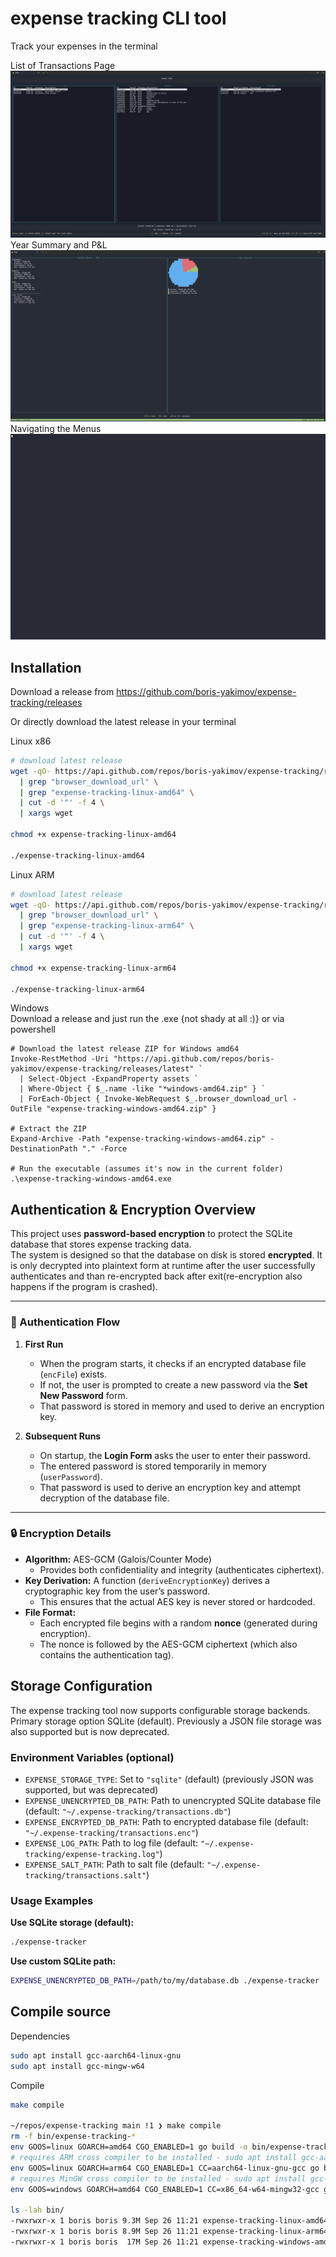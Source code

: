 # expense tracking CLI tool
Track your expenses in the terminal

List of Transactions Page
![ListOfTransactions](assets/visualize-transactions-page.png)
Year Summary and P&L
![Summary](assets/year-overview.png)
Navigating the Menus
![Recording](assets/tui-recording.gif)

## Installation 

Download a release from https://github.com/boris-yakimov/expense-tracking/releases  

Or directly download the latest release in your terminal  

Linux x86  
```sh
# download latest release
wget -qO- https://api.github.com/repos/boris-yakimov/expense-tracking/releases/latest \
  | grep "browser_download_url" \
  | grep "expense-tracking-linux-amd64" \
  | cut -d '"' -f 4 \
  | xargs wget

chmod +x expense-tracking-linux-amd64 

./expense-tracking-linux-amd64
```

Linux ARM  
```sh
# download latest release
wget -qO- https://api.github.com/repos/boris-yakimov/expense-tracking/releases/latest \
  | grep "browser_download_url" \
  | grep "expense-tracking-linux-arm64" \
  | cut -d '"' -f 4 \
  | xargs wget

chmod +x expense-tracking-linux-arm64 

./expense-tracking-linux-arm64
```

Windows  
Download a release and just run the .exe {not shady at all :)}
or via powershell  
```posh
# Download the latest release ZIP for Windows amd64
Invoke-RestMethod -Uri "https://api.github.com/repos/boris-yakimov/expense-tracking/releases/latest" `
  | Select-Object -ExpandProperty assets `
  | Where-Object { $_.name -like "*windows-amd64.zip" } `
  | ForEach-Object { Invoke-WebRequest $_.browser_download_url -OutFile "expense-tracking-windows-amd64.zip" }

# Extract the ZIP
Expand-Archive -Path "expense-tracking-windows-amd64.zip" -DestinationPath "." -Force

# Run the executable (assumes it's now in the current folder)
.\expense-tracking-windows-amd64.exe
```


## Authentication & Encryption Overview

This project uses **password-based encryption** to protect the SQLite database that stores expense tracking data.  
The system is designed so that the database on disk is stored **encrypted**. It is only decrypted into plaintext form at runtime after the user successfully authenticates and than re-encrypted back after exit(re-encryption also happens if the program is crashed).

---

### 🔑 Authentication Flow

1. **First Run**
   - When the program starts, it checks if an encrypted database file (`encFile`) exists.
   - If not, the user is prompted to create a new password via the **Set New Password** form.
   - That password is stored in memory and used to derive an encryption key.

2. **Subsequent Runs**
   - On startup, the **Login Form** asks the user to enter their password.
   - The entered password is stored temporarily in memory (`userPassword`).
   - That password is used to derive an encryption key and attempt decryption of the database file.

---

### 🔒 Encryption Details

- **Algorithm:** AES-GCM (Galois/Counter Mode)
  - Provides both confidentiality and integrity (authenticates ciphertext).
- **Key Derivation:** A function (`deriveEncryptionKey`) derives a cryptographic key from the user’s password.  
  - This ensures that the actual AES key is never stored or hardcoded.
- **File Format:**
  - Each encrypted file begins with a random **nonce** (generated during encryption).
  - The nonce is followed by the AES-GCM ciphertext (which also contains the authentication tag).

## Storage Configuration

The expense tracking tool now supports configurable storage backends. Primary storage option SQLite (default). Previously a JSON file storage was also supported but is now deprecated.

### Environment Variables (optional)

- `EXPENSE_STORAGE_TYPE`: Set to `"sqlite"` (default) (previously JSON was supported, but was deprecated)
- `EXPENSE_UNENCRYPTED_DB_PATH`: Path to unencrypted SQLite database file (default: `"~/.expense-tracking/transactions.db"`)
- `EXPENSE_ENCRYPTED_DB_PATH`: Path to encrypted database file (default: `"~/.expense-tracking/transactions.enc"`)
- `EXPENSE_LOG_PATH`: Path to log file (default: `"~/.expense-tracking/expense-tracking.log"`)
- `EXPENSE_SALT_PATH`: Path to salt file (default: `"~/.expense-tracking/transactions.salt"`)

### Usage Examples

**Use SQLite storage (default):**
```bash
./expense-tracker
```

**Use custom SQLite path:**
```bash
EXPENSE_UNENCRYPTED_DB_PATH=/path/to/my/database.db ./expense-tracker
```


## Compile source

Dependencies
```sh
sudo apt install gcc-aarch64-linux-gnu
sudo apt install gcc-mingw-w64
```

Compile
```sh
make compile

~/repos/expense-tracking main !1 ❯ make compile
rm -f bin/expense-tracking-*
env GOOS=linux GOARCH=amd64 CGO_ENABLED=1 go build -o bin/expense-tracking-linux-amd64 .
# requires ARM cross compiler to be installed - sudo apt install gcc-aarch64-linux-gnu
env GOOS=linux GOARCH=arm64 CGO_ENABLED=1 CC=aarch64-linux-gnu-gcc go build -o bin/expense-tracking-linux-arm64 .
# requires MinGW cross compiler to be installed - sudo apt install gcc-mingw-w64
env GOOS=windows GOARCH=amd64 CGO_ENABLED=1 CC=x86_64-w64-mingw32-gcc go build -o bin/expense-tracking-windows-amd64.exe .

ls -lah bin/
-rwxrwxr-x 1 boris boris 9.3M Sep 26 11:21 expense-tracking-linux-amd64
-rwxrwxr-x 1 boris boris 8.9M Sep 26 11:21 expense-tracking-linux-arm64
-rwxrwxr-x 1 boris boris  17M Sep 26 11:21 expense-tracking-windows-amd64.exe
```
